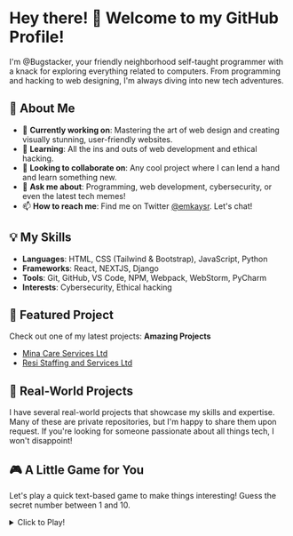 # Hey there! 👋 Welcome to my GitHub Profile!
I'm @Bugstacker, your friendly neighborhood self-taught programmer with a knack for exploring everything related to computers. From programming and hacking to web designing, I'm always diving into new tech adventures.

## 🚀 About Me
- 🔭 **Currently working on**: Mastering the art of web design and creating visually stunning, user-friendly websites.
- 🌱 **Learning**: All the ins and outs of web development and ethical hacking.
- 👯 **Looking to collaborate on**: Any cool project where I can lend a hand and learn something new.
- 💬 **Ask me about**: Programming, web development, cybersecurity, or even the latest tech memes!
- 📫 **How to reach me**: Find me on Twitter [@emkaysr](https://twitter.com/emkaysr). Let's chat!

## 💡 My Skills
- **Languages**: HTML, CSS (Tailwind & Bootstrap), JavaScript, Python
- **Frameworks**: React, NEXTJS, Django
- **Tools**: Git, GitHub, VS Code, NPM, Webpack, WebStorm, PyCharm
- **Interests**: Cybersecurity, Ethical hacking

## 🌟 Featured Project
Check out one of my latest projects: **Amazing Projects** 
- [Mina Care Services Ltd](https://mina-cares-ervices.co.uk)
- [Resi Staffing and Services Ltd](https://resistaffingandservices.co.uk)

## 📂 Real-World Projects
I have several real-world projects that showcase my skills and expertise. Many of these are private repositories, but I'm happy to share them upon request. If you're looking for someone passionate about all things tech, I won't disappoint!

## 🎮 A Little Game for You
Let's play a quick text-based game to make things interesting! Guess the secret number between 1 and 10. 

<details>
  <summary>Click to Play!</summary>
  
  Here's how it works:
  1. Choose a number between 1 and 10.
  2. Check the result below to see if you guessed it right!

  ```python
  import random
  
  def guess_the_number():
      secret_number = random.randint(1, 10)
      guess = input("Enter your guess: ")
      if int(guess) == secret_number:
          return "🎉 Congrats! You guessed it right!"
      else:
          return f"Oops! The secret number was {secret_number}. Try again!"
  
  print(guess_the_number())
